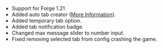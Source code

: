 - Support for Forge 1.21
- Added auto tab creator ([More Information](https://github.com/ebicep/ChatPlus/wiki/Chat-Tabs#auto-tab-creator)).
- Added temporary tab option.
- Added tab notification badge.
- Changed max message slider to number input.
- Fixed removing selected tab from config crashing the game.